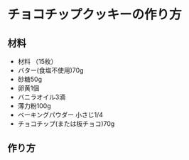 # チョコチップクッキーの作り方


## 材料
- 材料 （15枚）  
- バター(食塩不使用)70g  
- 砂糖50g  
- 卵黄1個  
- バニラオイル3滴  
- 薄力粉100g  
- ベーキングパウダー 小さじ1/4  
- チョコチップ(または板チョコ)70g  

## 作り方

